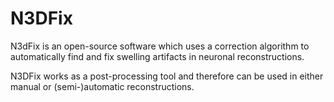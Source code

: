 # N3DFix

N3dFix is an open-source software which uses a correction algorithm to automatically find and fix swelling artifacts in neuronal reconstructions. 

N3DFix works as a post-processing tool and therefore can be used in either manual or (semi-)automatic reconstructions.  